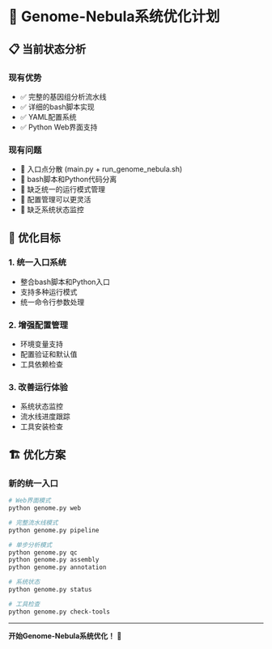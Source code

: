 # 🧬 Genome-Nebula系统优化计划

## 📋 当前状态分析

### 现有优势
- ✅ 完整的基因组分析流水线
- ✅ 详细的bash脚本实现
- ✅ YAML配置系统
- ✅ Python Web界面支持

### 现有问题
- 🔧 入口点分散 (main.py + run_genome_nebula.sh)
- 🔧 bash脚本和Python代码分离
- 🔧 缺乏统一的运行模式管理
- 🔧 配置管理可以更灵活
- 🔧 缺乏系统状态监控

## 🎯 优化目标

### 1. 统一入口系统
- 整合bash脚本和Python入口
- 支持多种运行模式
- 统一命令行参数处理

### 2. 增强配置管理
- 环境变量支持
- 配置验证和默认值
- 工具依赖检查

### 3. 改善运行体验
- 系统状态监控
- 流水线进度跟踪
- 工具安装检查

## 🏗️ 优化方案

### 新的统一入口
```bash
# Web界面模式
python genome.py web

# 完整流水线模式
python genome.py pipeline

# 单步分析模式
python genome.py qc
python genome.py assembly
python genome.py annotation

# 系统状态
python genome.py status

# 工具检查
python genome.py check-tools
```

---

**开始Genome-Nebula系统优化！** 🚀